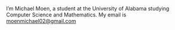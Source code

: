 I’m Michael Moen, a student at the University of Alabama studying Computer Science and Mathematics.
My email is moenmichael02@gmail.com

<!---
MoenMi/MoenMi is a ✨ special ✨ repository because its `README.md` (this file) appears on your GitHub profile.
You can click the Preview link to take a look at your changes.
--->
